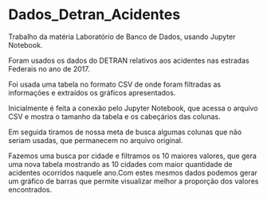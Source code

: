 # Dados_Detran_Acidentes

Trabalho da matéria Laboratório de Banco de Dados, usando Jupyter Notebook.

Foram usados os dados do DETRAN relativos aos acidentes nas estradas Federais no ano de 2017.

Foi usada uma tabela no formato CSV de onde foram filtradas as informações e extraídos os gráficos apresentados. 

Inicialmente é feita a conexão pelo Jupyter Notebook, que acessa o arquivo CSV e mostra o tamanho da tabela e os cabeçários das colunas.

Em seguida tiramos de nossa meta de busca algumas colunas que não seriam usadas, que permanecem no arquivo original.

Fazemos uma busca por cidade e filtramos os 10 maiores valores, que gera uma nova tabela mostrando as 10 cidades com maior quantidade de acidentes ocorridos naquele ano.Com estes mesmos dados podemos gerar um gráfico de barras que permite visualizar melhor a proporção dos valores encontrados.
